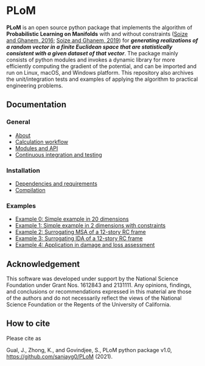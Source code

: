 # PLoM

**PLoM** is an open source python package that implements the algorithm of **Probabilistic Learning on Manifolds** with
and without constraints ([Soize and Ghanem, 2016](https://doi.org/10.1016/j.jcp.2016.05.044); [Soize and Ghanem,
2019](https://doi.org/10.1002/nme.6202)) for ***generating realizations of a random vector in a finite Euclidean space that are
statistically consistent with a given dataset of that vector***. The package mainly consists of python modules and invokes a dynamic
library for more efficiently computing the gradient of the potential, and can be imported and run on Linux, macOS, and Windows platform. This repository also archives the unit/integration tests and examples of applying the algorithm to practical engineering problems.

## Documentation
### General
* [About](doc/about.md)
* [Calculation workflow](doc/calculation-workflow.md)
* [Modules and API](doc/modules.md)
* [Continuous integration and testing](doc/testing.md)
### Installation
* [Dependencies and requirements](doc/requirements.md)
* [Compilation](doc/compilation.md)
### Examples
* [Example 0: Simple example in 20 dimensions](example/example0/ExampleScript_20D.ipynb)
* [Example 1: Simple example in 2 dimensions with constraints](example/example1/ExampleScript_2D.ipynb)
* [Example 2: Surrogating MSA of a 12-story RC frame](example/example2/ExampleScript_FullMSA.ipynb)
* [Example 3: Surrogating IDA of a 12-story RC frame](example/example3/ExampleScript_IDA.ipynb)
* [Example 4: Application in damage and loss assessment](example/example4/ExampleScript_DL.ipynb)

## Acknowledgement
This software was developed under support by the National Science Foundation under Grant Nos. 1612843 and 2131111. Any opinions, findings, and conclusions or recommendations expressed in this material are those of the authors and do not necessarily reflect the views of the National Science Foundation or the Regents of the University of California.

## How to cite
Please cite as

Gual, J., Zhong, K., and Govindjee, S., PLoM python package v1.0,
https://github.com/sanjayg0/PLoM (2021).
